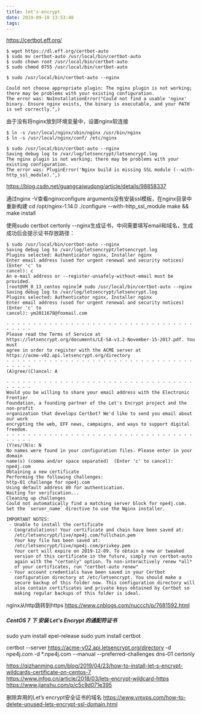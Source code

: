 ```yaml
---
title: let's-encrypt
date: 2019-09-10 13:53:48
tags:
---
```

https://certbot.eff.org/

```text
$ wget https://dl.eff.org/certbot-auto
$ sudo mv certbot-auto /usr/local/bin/certbot-auto
$ sudo chown root /usr/local/bin/certbot-auto
$ sudo chmod 0755 /usr/local/bin/certbot-auto
```
```text
$ sudo /usr/local/bin/certbot-auto --nginx
```    

```text
Could not choose appropriate plugin: The nginx plugin is not working; there may be problems with your existing configuration.
The error was: NoInstallationError("Could not find a usable 'nginx' binary. Ensure nginx exists, the binary is executable, and your PATH is set correctly.",)
```
由于没有将nginx放到环境变量中，设置nginx软连接
```text
$ ln -s /usr/local/nginx/sbin/nginx /usr/bin/nginx
$ ln -s /usr/local/nginx/conf/ /etc/nginx
```

```text
$ sudo /usr/local/bin/certbot-auto --nginx
Saving debug log to /var/log/letsencrypt/letsencrypt.log
The nginx plugin is not working; there may be problems with your existing configuration.
The error was: PluginError('Nginx build is missing SSL module (--with-http_ssl_module).',)
```
https://blog.csdn.net/guangcaiwudong/article/details/98858337

通过nginx -V查看nginxconfigure arguments没有安装ssl模板，在nginx目录中重新构建
cd /opt/nginx-1.14.0
./configure --with-http_ssl_module
make && make install

使用sudo certbot certonly --nginx生成证书，中间需要填写email和域名，生成成功后会提示证书存放路径：

```text
$ sudo /usr/local/bin/certbot-auto --nginx
Saving debug log to /var/log/letsencrypt/letsencrypt.log
Plugins selected: Authenticator nginx, Installer nginx
Enter email address (used for urgent renewal and security notices) (Enter 'c' to
cancel): c
An e-mail address or --register-unsafely-without-email must be provided.
[root@VM_0_13_centos nginx]# sudo /usr/local/bin/certbot-auto --nginx
Saving debug log to /var/log/letsencrypt/letsencrypt.log
Plugins selected: Authenticator nginx, Installer nginx
Enter email address (used for urgent renewal and security notices) (Enter 'c' to
cancel): ym2011678@foxmail.com

- - - - - - - - - - - - - - - - - - - - - - - - - - - - - - - - - - - - - - - -
Please read the Terms of Service at
https://letsencrypt.org/documents/LE-SA-v1.2-November-15-2017.pdf. You must
agree in order to register with the ACME server at
https://acme-v02.api.letsencrypt.org/directory
- - - - - - - - - - - - - - - - - - - - - - - - - - - - - - - - - - - - - - - -
(A)gree/(C)ancel: A

- - - - - - - - - - - - - - - - - - - - - - - - - - - - - - - - - - - - - - - -
Would you be willing to share your email address with the Electronic Frontier
Foundation, a founding partner of the Let's Encrypt project and the non-profit
organization that develops Certbot? We'd like to send you email about our work
encrypting the web, EFF news, campaigns, and ways to support digital freedom.
- - - - - - - - - - - - - - - - - - - - - - - - - - - - - - - - - - - - - - - -
(Y)es/(N)o: N
No names were found in your configuration files. Please enter in your domain
name(s) (comma and/or space separated)  (Enter 'c' to cancel): npe4j.com
Obtaining a new certificate
Performing the following challenges:
http-01 challenge for npe4j.com
Using default address 80 for authentication.
Waiting for verification...
Cleaning up challenges
Could not automatically find a matching server block for npe4j.com. Set the `server_name` directive to use the Nginx installer.

IMPORTANT NOTES:
 - Unable to install the certificate
 - Congratulations! Your certificate and chain have been saved at:
   /etc/letsencrypt/live/npe4j.com/fullchain.pem
   Your key file has been saved at:
   /etc/letsencrypt/live/npe4j.com/privkey.pem
   Your cert will expire on 2019-12-09. To obtain a new or tweaked
   version of this certificate in the future, simply run certbot-auto
   again with the "certonly" option. To non-interactively renew *all*
   of your certificates, run "certbot-auto renew"
 - Your account credentials have been saved in your Certbot
   configuration directory at /etc/letsencrypt. You should make a
   secure backup of this folder now. This configuration directory will
   also contain certificates and private keys obtained by Certbot so
   making regular backups of this folder is ideal.

```

nginx从http跳转到https
https://www.cnblogs.com/nuccch/p/7681592.html


##### CentOS 7 下 安装 Let's Encrypt 的通配符证书

sudo yum install epel-release
sudo yum install certbot

certbot --server https://acme-v02.api.letsencrypt.org/directory -d npe4j.com -d *.npe4j.com --manual --preferred-challenges dns-01 certonly

https://qizhanming.com/blog/2019/04/23/how-to-install-let-s-encrypt-wildcards-certificate-on-centos-7
https://www.infoq.cn/article/2018/03/lets-encrypt-wildcard-https
https://www.jianshu.com/p/c5c9d071e395

删除弃用的Let’s encrypt安全证书的域名
https://www.vmvps.com/how-to-delete-unused-lets-encrypt-ssl-domain.html